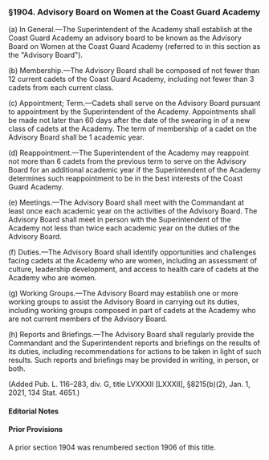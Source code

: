 ### §1904. Advisory Board on Women at the Coast Guard Academy ###

(a) In General.—The Superintendent of the Academy shall establish at the Coast Guard Academy an advisory board to be known as the Advisory Board on Women at the Coast Guard Academy (referred to in this section as the "Advisory Board").

(b) Membership.—The Advisory Board shall be composed of not fewer than 12 current cadets of the Coast Guard Academy, including not fewer than 3 cadets from each current class.

(c) Appointment; Term.—Cadets shall serve on the Advisory Board pursuant to appointment by the Superintendent of the Academy. Appointments shall be made not later than 60 days after the date of the swearing in of a new class of cadets at the Academy. The term of membership of a cadet on the Advisory Board shall be 1 academic year.

(d) Reappointment.—The Superintendent of the Academy may reappoint not more than 6 cadets from the previous term to serve on the Advisory Board for an additional academic year if the Superintendent of the Academy determines such reappointment to be in the best interests of the Coast Guard Academy.

(e) Meetings.—The Advisory Board shall meet with the Commandant at least once each academic year on the activities of the Advisory Board. The Advisory Board shall meet in person with the Superintendent of the Academy not less than twice each academic year on the duties of the Advisory Board.

(f) Duties.—The Advisory Board shall identify opportunities and challenges facing cadets at the Academy who are women, including an assessment of culture, leadership development, and access to health care of cadets at the Academy who are women.

(g) Working Groups.—The Advisory Board may establish one or more working groups to assist the Advisory Board in carrying out its duties, including working groups composed in part of cadets at the Academy who are not current members of the Advisory Board.

(h) Reports and Briefings.—The Advisory Board shall regularly provide the Commandant and the Superintendent reports and briefings on the results of its duties, including recommendations for actions to be taken in light of such results. Such reports and briefings may be provided in writing, in person, or both.

(Added Pub. L. 116–283, div. G, title LVXXXII [LXXXII], §8215(b)(2), Jan. 1, 2021, 134 Stat. 4651.)

#### **Editorial Notes** ####

#### Prior Provisions ####

A prior section 1904 was renumbered section 1906 of this title.